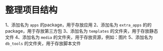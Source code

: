 # 整理项目结构

1、添加名为 `apps` 的package，用于存放应用
2、添加名为 `extra_apps` 的的package，用于存放第三方包
3、添加名为 `templates` 的文件夹，用于存放静态文件
4、添加名为 `media` 的文件夹，用于存放资源，例如：图片
5、添加名为 `db_tools` 的文件夹，用于存放脚本文件
